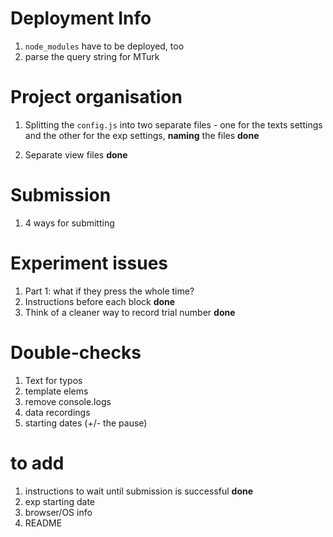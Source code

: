 # Deployment Info

1. `node_modules` have to be deployed, too
2. parse the query string for MTurk


# Project organisation

1. Splitting the `config.js` into two separate files - one for the texts settings and the other for the exp settings, **naming** the files **done**

2. Separate view files **done**


# Submission

1. 4 ways for submitting


# Experiment issues

1. Part 1: what if they press <SPACE> the whole time?
2. Instructions before each block **done**
3. Think of a cleaner way to record trial number **done**

# Double-checks

1. Text for typos
2. template elems
3. remove console.logs 
4. data recordings
5. starting dates (+/- the pause)

# to add

1. instructions to wait until submission is successful **done**
2. exp starting date
3. browser/OS info
4. README
